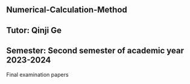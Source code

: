 ## Numerical-Calculation-Method
## Tutor: Qinji Ge
## Semester: Second semester of academic year 2023-2024
Final examination papers
